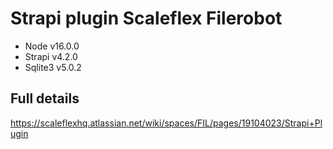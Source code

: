# Strapi plugin Scaleflex Filerobot

- Node v16.0.0
- Strapi v4.2.0
- Sqlite3 v5.0.2

## Full details 

https://scaleflexhq.atlassian.net/wiki/spaces/FIL/pages/19104023/Strapi+Plugin
